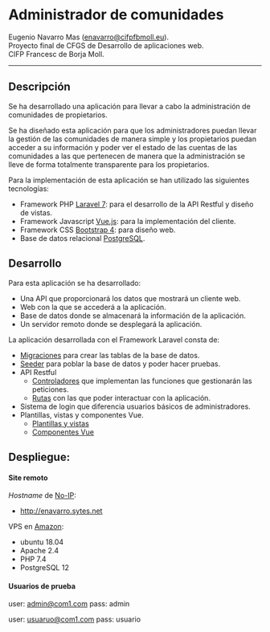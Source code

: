 # Administrador de comunidades

Eugenio Navarro Mas (enavarro@cifpfbmoll.eu).   
Proyecto final de CFGS de Desarrollo de aplicaciones web.   
CIFP Francesc de Borja Moll.   

---

## Descripción

Se ha desarrollado una aplicación para llevar a cabo la administración de comunidades de propietarios.

Se ha diseñado esta aplicación para que los administradores puedan llevar la gestión de las comunidades de manera simple y los propietarios puedan acceder a su información y poder ver el estado de las cuentas de las comunidades a las que pertenecen de manera que la administración se lleve de forma totalmente transparente para los propietarios.

Para la implementación de esta aplicación se han utilizado las siguientes tecnologías:
- Framework PHP [Laravel 7](https://laravel.com/): para el desarrollo de la API Restful y diseño de vistas.
- Framework Javascript [Vue.js](https://vuejs.org/): para la implementación del cliente.
- Framework CSS [Bootstrap 4](https://getbootstrap.com/): para diseño web.
- Base de datos relacional [PostgreSQL](https://www.postgresql.org/).

## Desarrollo

Para esta aplicación se ha desarrollado:
- Una API que proporcionará los datos que mostrará un cliente web.
- Web con la que se accederá a la aplicación.
- Base de datos donde se almacenará la información de la aplicación.
- Un servidor remoto donde se desplegará la aplicación.

La aplicación desarrollada con el Framework Laravel consta de:
- [Migraciones](https://github.com/enm1986/DAW-Proyecto-Final/tree/master/database/migrations) para crear las tablas de la base de datos.
- [Seeder](https://github.com/enm1986/DAW-Proyecto-Final/tree/master/database/seeds) para poblar la base de datos y poder hacer pruebas.
- API Restful
    - [Controladores](https://github.com/enm1986/DAW-Proyecto-Final/tree/master/app/Http/Controllers/API) que implementan las funciones que gestionarán las peticiones.
    - [Rutas](https://github.com/enm1986/DAW-Proyecto-Final/tree/master/routes) con las que poder interactuar con la aplicación.
- Sistema de login que diferencia usuarios básicos de administradores.
- Plantillas, vistas y componentes Vue.
    - [Plantillas y vistas](https://github.com/enm1986/DAW-Proyecto-Final/tree/master/resources/views)
    - [Componentes Vue](https://github.com/enm1986/DAW-Proyecto-Final/tree/master/resources/js)


## Despliegue:

#### Site remoto

*Hostname* de [No-IP](https://www.noip.com/):
- http://enavarro.sytes.net

VPS en [Amazon](https://aws.amazon.com/es/): 
- ubuntu 18.04
- Apache 2.4
- PHP 7.4
- PostgreSQL 12 

#### Usuarios de prueba

user: admin@com1.com 
pass: admin 

user: usuaruo@com1.com
pass: usuario


